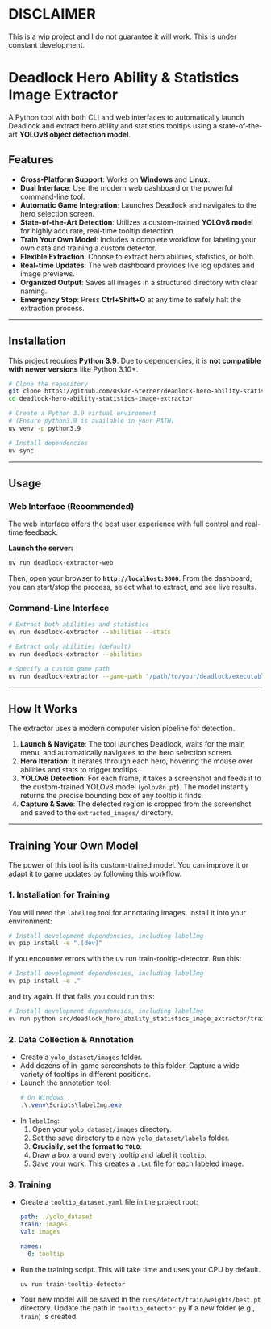 # DISCLAIMER

This is a wip project and I do not guarantee it will work. This is under constant development.

# Deadlock Hero Ability & Statistics Image Extractor

A Python tool with both CLI and web interfaces to automatically launch Deadlock and extract hero ability and statistics tooltips using a state-of-the-art **YOLOv8 object detection model**.

## Features

- **Cross-Platform Support**: Works on **Windows** and **Linux**.
- **Dual Interface**: Use the modern web dashboard or the powerful command-line tool.
- **Automatic Game Integration**: Launches Deadlock and navigates to the hero selection screen.
- **State-of-the-Art Detection**: Utilizes a custom-trained **YOLOv8 model** for highly accurate, real-time tooltip detection.
- **Train Your Own Model**: Includes a complete workflow for labeling your own data and training a custom detector.
- **Flexible Extraction**: Choose to extract hero abilities, statistics, or both.
- **Real-time Updates**: The web dashboard provides live log updates and image previews.
- **Organized Output**: Saves all images in a structured directory with clear naming.
- **Emergency Stop**: Press **Ctrl+Shift+Q** at any time to safely halt the extraction process.

---

## Installation

This project requires **Python 3.9**. Due to dependencies, it is **not compatible with newer versions** like Python 3.10+.

```bash
# Clone the repository
git clone https://github.com/Oskar-Sterner/deadlock-hero-ability-statistics-image-extractor
cd deadlock-hero-ability-statistics-image-extractor

# Create a Python 3.9 virtual environment
# (Ensure python3.9 is available in your PATH)
uv venv -p python3.9

# Install dependencies
uv sync
```

---

## Usage

### Web Interface (Recommended)

The web interface offers the best user experience with full control and real-time feedback.

**Launch the server:**

```bash
uv run deadlock-extractor-web
```

Then, open your browser to **`http://localhost:3000`**. From the dashboard, you can start/stop the process, select what to extract, and see live results.

### Command-Line Interface

```bash
# Extract both abilities and statistics
uv run deadlock-extractor --abilities --stats

# Extract only abilities (default)
uv run deadlock-extractor --abilities

# Specify a custom game path
uv run deadlock-extractor --game-path "/path/to/your/deadlock/executable"
```

---

## How It Works

The extractor uses a modern computer vision pipeline for detection.

1.  **Launch & Navigate**: The tool launches Deadlock, waits for the main menu, and automatically navigates to the hero selection screen.
2.  **Hero Iteration**: It iterates through each hero, hovering the mouse over abilities and stats to trigger tooltips.
3.  **YOLOv8 Detection**: For each frame, it takes a screenshot and feeds it to the custom-trained YOLOv8 model (`yolov8n.pt`). The model instantly returns the precise bounding box of any tooltip it finds.
4.  **Capture & Save**: The detected region is cropped from the screenshot and saved to the `extracted_images/` directory.

---

## Training Your Own Model

The power of this tool is its custom-trained model. You can improve it or adapt it to game updates by following this workflow.

### 1\. Installation for Training

You will need the `labelImg` tool for annotating images. Install it into your environment:

```bash
# Install development dependencies, including labelImg
uv pip install -e ".[dev]"
```

If you encounter errors with the uv run train-tooltip-detector. Run this:

```bash
# Install development dependencies, including labelImg
uv pip install -e ."
```

and try again. If that fails you could run this:

```bash
# Install development dependencies, including labelImg
uv run python src/deadlock_hero_ability_statistics_image_extractor/train_yolo.py
```

### 2\. Data Collection & Annotation

- Create a `yolo_dataset/images` folder.
- Add dozens of in-game screenshots to this folder. Capture a wide variety of tooltips in different positions.
- Launch the annotation tool:
  ```powershell
  # On Windows
  .\.venv\Scripts\labelImg.exe
  ```
- In `labelImg`:
  1.  Open your `yolo_dataset/images` directory.
  2.  Set the save directory to a new `yolo_dataset/labels` folder.
  3.  **Crucially, set the format to `YOLO`**.
  4.  Draw a box around every tooltip and label it `tooltip`.
  5.  Save your work. This creates a `.txt` file for each labeled image.

### 3\. Training

- Create a `tooltip_dataset.yaml` file in the project root:

  ```yaml
  path: ./yolo_dataset
  train: images
  val: images

  names:
    0: tooltip
  ```

- Run the training script. This will take time and uses your CPU by default.
  ```bash
  uv run train-tooltip-detector
  ```
- Your new model will be saved in the `runs/detect/train/weights/best.pt` directory. Update the path in `tooltip_detector.py` if a new folder (e.g., `train`) is created.
